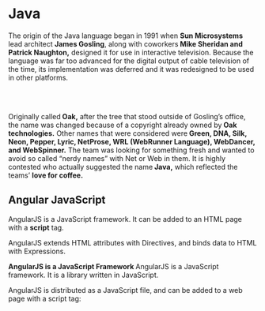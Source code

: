 <html>
<body>
<h1> Java </h1>
<p>The origin of the Java language began in 1991 when <b>Sun Microsystems</b> lead architect <b>James Gosling</b>, along with
coworkers<b> Mike Sheridan and Patrick Naughton,</b> designed it for use in interactive television. Because the
language was far too advanced for the digital output of cable television of the time, its implementation was
deferred and it was redesigned to be used in other platforms.</p><br> <br>

<p> Originally called<b> Oak,</b> after the tree that stood outside of Gosling’s office, the name was changed because of a
copyright already owned by<b> Oak technologies.</b> Other names that were considered were<b> Green, DNA, Silk, Neon,
Pepper, Lyric, NetProse, WRL (WebRunner Language), WebDancer, and WebSpinner.</b> The team was looking for
something fresh and wanted to avoid so called “nerdy names” with Net or Web in them. It is highly contested who
actually suggested the name<b> Java,</b> which reflected the teams’ <b>love for coffee.</b></p>

<h2> Angular JavaScript </h2>
AngularJS is a JavaScript framework. It can be added to an HTML page with a <b>script</b> tag.

AngularJS extends HTML attributes with Directives, and binds data to HTML with Expressions.

<b>AngularJS is a JavaScript Framework </b>
AngularJS is a JavaScript framework. It is a library written in JavaScript.

AngularJS is distributed as a JavaScript file, and can be added to a web page with a script tag:


</body>
</html>

